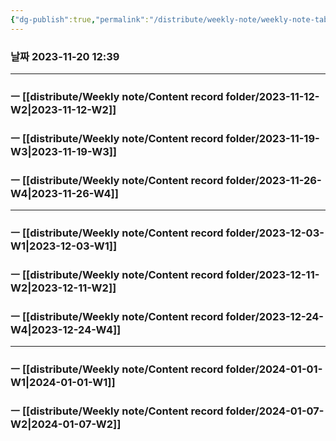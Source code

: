 ```yaml
---
{"dg-publish":true,"permalink":"/distribute/weekly-note/weekly-note-table-of-contents/","noteIcon":""}
---
```


### 날짜 2023-11-20 12:39

-------------------------------

### ㅡ [[distribute/Weekly note/Content record folder/2023-11-12-W2\|2023-11-12-W2]]
### ㅡ [[distribute/Weekly note/Content record folder/2023-11-19-W3\|2023-11-19-W3]]

### ㅡ [[distribute/Weekly note/Content record folder/2023-11-26-W4\|2023-11-26-W4]]


--------
### ㅡ [[distribute/Weekly note/Content record folder/2023-12-03-W1\|2023-12-03-W1]]

### ㅡ [[distribute/Weekly note/Content record folder/2023-12-11-W2\|2023-12-11-W2]]

### ㅡ [[distribute/Weekly note/Content record folder/2023-12-24-W4\|2023-12-24-W4]]

----
### ㅡ [[distribute/Weekly note/Content record folder/2024-01-01-W1\|2024-01-01-W1]]

### ㅡ [[distribute/Weekly note/Content record folder/2024-01-07-W2\|2024-01-07-W2]]

